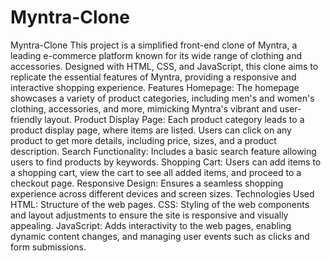 # Myntra-Clone
 Myntra-Clone This project is a simplified front-end clone of Myntra, a leading e-commerce platform known for its wide range of clothing and accessories. Designed with HTML, CSS, and JavaScript, this clone aims to replicate the essential features of Myntra, providing a responsive and interactive shopping experience.  Features Homepage: The homepage showcases a variety of product categories, including men's and women's clothing, accessories, and more, mimicking Myntra's vibrant and user-friendly layout. Product Display Page: Each product category leads to a product display page, where items are listed. Users can click on any product to get more details, including price, sizes, and a product description. Search Functionality: Includes a basic search feature allowing users to find products by keywords.  Shopping Cart: Users can add items to a shopping cart, view the cart to see all added items, and proceed to a checkout page. Responsive Design: Ensures a seamless shopping experience across different devices and screen sizes. Technologies Used HTML: Structure of the web pages. CSS: Styling of the web components and layout adjustments to ensure the site is responsive and visually appealing. JavaScript: Adds interactivity to the web pages, enabling dynamic content changes, and managing user events such as clicks and form submissions.
